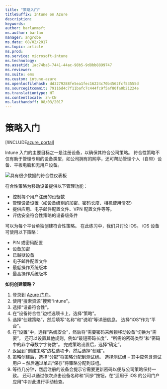 ```yaml
---
title: "策略入门"
titleSuffix: Intune on Azure
description: 
keywords: 
author: barlanmsft
ms.author: barlan
manager: angrobe
ms.date: 08/02/2017
ms.topic: article
ms.prod: 
ms.service: microsoft-intune
ms.technology: 
ms.assetid: 1ac74ba5-7441-44ac-98b5-9d8bb8899747
ms.reviewer: 
ms.suite: ems
ms.custom: intune-azure
ms.openlocfilehash: dd3279288fe5ea1fec16224c70b4562fcf53555d
ms.sourcegitcommit: 79116d4c7f11bafc7c444fc9f5af80fa0b21224e
ms.translationtype: HT
ms.contentlocale: zh-CN
ms.lasthandoff: 08/03/2017
---
```

# <a name="getting-started-with-policies"></a>策略入门

[!INCLUDE[azure_portal](./includes/azure_portal.md)]

Intune 入门的主要目标之一是注册设备，以确保其符合公司策略。 符合性策略不仅有助于管理专用的设备类型，如公司拥有的网亭，还可帮助管理个人（自带）设备、平板电脑和无用户设备。

![具有很少数据的符合性仪表板](/intune/media/generic-compliance-dashboard.png)

符合性策略为移动设备提供以下管理功能：

* 控制每个用户注册的设备数
* 管理设备设置（如设备级别的加密、密码长度、相机使用情况）
* 提供应用、电子邮件配置文件、VPN 配置文件等等。
* 评估安全符合性策略的设备级条件

可以为每个平台单独创建符合性策略。 在此练习中，我们只讨论 iOS。 iOS 设备可使用以下策略：

* PIN 或密码配置
* 设备加密
* 已越狱设备
* 电子邮件配置文件
* 最低操作系统版本
* 最高操作系统版本

__如何创建策略？__

1. 登录到 [Azure 门户](https://portal.azure.com)。
2. 使用“搜索资源”搜索“Intune”。
3. 选择“设备符合性”。
4. 在“设备符合性”边栏选项卡上，选择“策略”。
5. 选择“创建策略”，然后填写“名称”和“说明”等详细信息。 选择“iOS”作为“平台”。
6. 在“设置”中，选择“系统安全”，然后将“需要密码来解锁移动设备”切换为“需要”。 还可以设置其他规则，例如“最短密码长度”、“所需的密码类型”和“密码中的非字母数字字符数”。 完成策略设置后，选择“确定”。
7. 返回到“创建策略”边栏选项卡，然后选择“创建”。
8. 策略创建后，选择“分配”将策略分配到测试组。 选择测试组 – 其中应包含测试用户 – 然后通过单击“保存”将策略分配到该组。
9. 等待几分钟，然后注册的设备会提示它需要更新密码以便与公司策略保持一致。 还可以通过依次点击设备名称和“同步”按钮，在“适用于 iOS 的公司门户应用”中对此进行手动检查。
